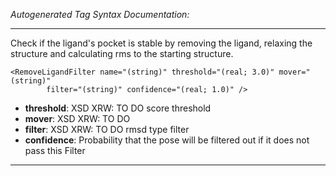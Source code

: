 _Autogenerated Tag Syntax Documentation:_

---
Check if the ligand's pocket is stable by removing the ligand, relaxing the structure and calculating rms to the starting structure.

```
<RemoveLigandFilter name="(string)" threshold="(real; 3.0)" mover="(string)"
        filter="(string)" confidence="(real; 1.0)" />
```

-   **threshold**: XSD XRW: TO DO score threshold
-   **mover**: XSD XRW: TO DO
-   **filter**: XSD XRW: TO DO rmsd type filter
-   **confidence**: Probability that the pose will be filtered out if it does not pass this Filter

---
